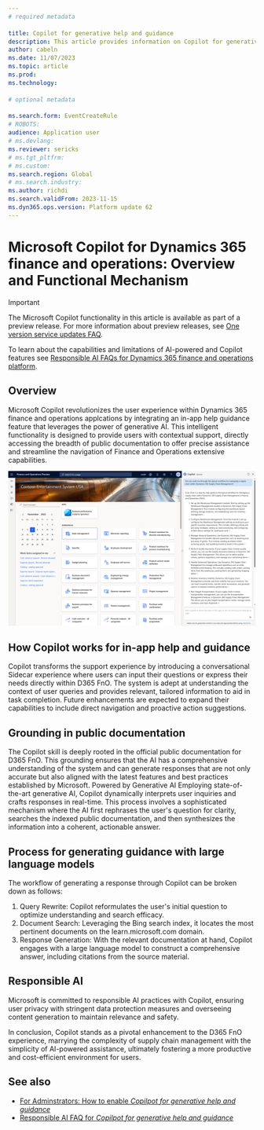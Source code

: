```yaml
---
# required metadata

title: Copilot for generative help and guidance
description: This article provides information on Copilot for generative help and guidance in the finance and operations platform
author: cabeln
ms.date: 11/07/2023
ms.topic: article
ms.prod: 
ms.technology: 

# optional metadata

ms.search.form: EventCreateRule
# ROBOTS:
audience: Application user
# ms.devlang: 
ms.reviewer: sericks
# ms.tgt_pltfrm: 
# ms.custom:
ms.search.region: Global
# ms.search.industry:
ms.author: richdi
ms.search.validFrom: 2023-11-15
ms.dyn365.ops.version: Platform update 62
---
```


# Microsoft Copilot for Dynamics 365 finance and operations: Overview and Functional Mechanism

> [!IMPORTANT]
> The Microsoft Copilot functionality in this article is available as part of a preview release. For more information about preview releases, see [One version service updates FAQ](/dynamics365/unified-operations/fin-and-ops/get-started/one-version).
>
> To learn about the capabilities and limitations of AI-powered and Copilot features see [Responsible AI FAQs for Dynamics 365 finance and operations platform](../../dev-itpro/responsible-ai/responsible-ai-overview.md).

## Overview

Microsoft Copilot revolutionizes the user experience within Dynamics 365 finance and operations applcations by integrating an in-app help guidance feature that leverages the power of generative AI. This intelligent functionality is designed to provide users with contextual support, directly accessing the breadth of public documentation to offer precise assistance and streamline the navigation of Finance and Operations extensive capabilities.

![Copilot help pane in the user experience](./media/copilot-homepage%20-explain-worflow.png)

## How Copilot works for in-app help and guidance

Copilot transforms the support experience by introducing a conversational Sidecar experience where users can input their questions or express their needs directly within D365 FnO. The system is adept at understanding the context of user queries and provides relevant, tailored information to aid in task completion. Future enhancements are expected to expand their capabilities to include direct navigation and proactive action suggestions.

## Grounding in public documentation

The Copilot skill is deeply rooted in the official public documentation for D365 FnO. This grounding ensures that the AI has a comprehensive understanding of the system and can generate responses that are not only accurate but also aligned with the latest features and best practices established by Microsoft.
Powered by Generative AI
Employing state-of-the-art generative AI, Copilot dynamically interprets user inquiries and crafts responses in real-time. This process involves a sophisticated mechanism where the AI first rephrases the user's question for clarity, searches the indexed public documentation, and then synthesizes the information into a coherent, actionable answer.

## Process for generating guidance with large language models

The workflow of generating a response through Copilot can be broken down as follows:
1.	Query Rewrite: Copilot reformulates the user's initial question to optimize understanding and search efficacy.
1.	Document Search: Leveraging the Bing search index, it locates the most pertinent documents on the learn.microsoft.com domain.
1.	Response Generation: With the relevant documentation at hand, Copilot engages with a large language model to construct a comprehensive answer, including citations from the source material.

## Responsible AI

Microsoft is committed to responsible AI practices with Copilot, ensuring user privacy with stringent data protection measures and overseeing content generation to maintain relevance and safety.


In conclusion, Copilot stands as a pivotal enhancement to the D365 FnO experience, marrying the complexity of supply chain management with the simplicity of AI-powered assistance, ultimately fostering a more productive and cost-efficient environment for users.

## See also
-  [For Adminstrators: How to enable *Copilpot for generative help and guidance*](../../dev-itpro/copilot/enable-copilot.md)
- [Responsible AI FAQ for *Copilpot for generative help and guidance*](copilot-generative-help-rai-faq.md)
